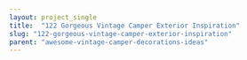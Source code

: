 ```yaml
---
layout: project_single
title:  "122 Gorgeous Vintage Camper Exterior Inspiration"
slug: "122-gorgeous-vintage-camper-exterior-inspiration"
parent: "awesome-vintage-camper-decorations-ideas"
---
```

 